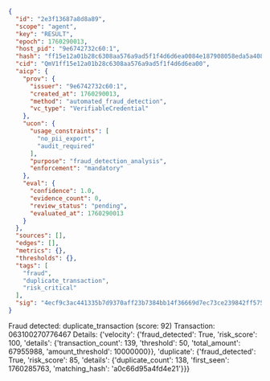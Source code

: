 ```json
{
  "id": "2e3f13687a8d8a89",
  "scope": "agent",
  "key": "RESULT",
  "epoch": 1760290013,
  "host_pid": "9e6742732c60:1",
  "hash": "ff15e12a01b28c6308aa576a9ad5f1f4d6d6ea0084e187908058eda5a40865fb",
  "cid": "QmV1ff15e12a01b28c6308aa576a9ad5f1f4d6d6ea00",
  "aicp": {
    "prov": {
      "issuer": "9e6742732c60:1",
      "created_at": 1760290013,
      "method": "automated_fraud_detection",
      "vc_type": "VerifiableCredential"
    },
    "ucon": {
      "usage_constraints": [
        "no_pii_export",
        "audit_required"
      ],
      "purpose": "fraud_detection_analysis",
      "enforcement": "mandatory"
    },
    "eval": {
      "confidence": 1.0,
      "evidence_count": 0,
      "review_status": "pending",
      "evaluated_at": 1760290013
    }
  },
  "sources": [],
  "edges": [],
  "metrics": {},
  "thresholds": {},
  "tags": [
    "fraud",
    "duplicate_transaction",
    "risk_critical"
  ],
  "sig": "4ecf9c3ac441335b7d9370aff23b7384bb14f36669d7ec73ce239842ff575ee0"
}
```

Fraud detected: duplicate_transaction (score: 92)
Transaction: 063100270776467
Details: {'velocity': {'fraud_detected': True, 'risk_score': 100, 'details': {'transaction_count': 139, 'threshold': 50, 'total_amount': 67955988, 'amount_threshold': 10000000}}, 'duplicate': {'fraud_detected': True, 'risk_score': 85, 'details': {'duplicate_count': 138, 'first_seen': 1760285763, 'matching_hash': 'a0c66d95a4fd4e21'}}}